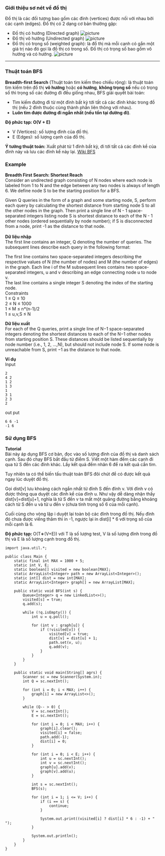 ### Giới thiệu sơ nét về đồ thị
Đồ thị là các đối tượng bao gồm các đỉnh (vertices) được nối với nhau bởi các cạnh (edges). Đồ thị có 2 dạng cơ bản thường gặp:
-   Đồ thị có hướng (Directed graph)
![picture](Resource/directed-graph.png)
-   Đồ thị vô hướng (Undirected graph)
![picture](Resource/undirected-graph.png)
- Đồ thị có trọng số (weighted graph): là đồ thị mà mỗi cạnh có gắn một giá trị nào đó gọi là đồ thị có trong số. Đồ thị có trọng số bao gồm vô hướng và có hướng.
![picture](Resource/weighted-graph.png)

--------
### Thuật toán BFS
<b>Breadth-first Search</b> (Thuật toán tìm kiếm theo chiều rộng): là thuật toán tìm kiếm trên đồ thị <b>vô hướng</b> hoặc <b>có hướng</b>, <b>không trọng số</b> nếu có trọng số thì trọng số các đường đi đều giống nhau, BFS giải quyết bài toán:
-   Tìm kiếm đường đi từ một đỉnh bất kỳ tới tất cả các đỉnh khác trong đồ thị (nếu 2 đỉnh thuộc cùng thành phần liên thông với nhau).
- <b>Luôn tìm được đường đi ngắn nhất (nếu tồn tại đường đi)</b>.

<b>Độ phức tạp: O(V + E)</b>
-   V (Vertices): số lượng đỉnh của đồ thị.
-   E (Edges): số lượng cạnh của đồ thị.

<b>Ý tưởng thuật toán:</b>
Xuất phát từ 1 đỉnh bất kỳ, đi tới tất cả các đỉnh kề của đỉnh này và lưu các đỉnh kề này lại.
[Wiki BFS](https://vi.wikipedia.org/wiki/T%C3%ACm_ki%E1%BA%BFm_theo_chi%E1%BB%81u_r%E1%BB%99ng)

### Example

<b>Breadth First Search: Shortest Reach</b></br>
Consider an undirected graph consisting of N nodes where each node is labeled from 1 to N and the edge between any two nodes is always of length 6. We define node S to be the starting position for a BFS.

Given Q queries in the form of a graph and some starting node, S, perform each query by calculating the shortest distance from starting node S to all the other nodes in the graph. Then print a single line of N - 1 space-separated integers listing node S is shortest distance to each of the N - 1 other nodes (ordered sequentially by node number); if S is disconnected from a node, print -1 as the distance to that node.
<br/>
<br/>
<b>Dữ liệu nhập</b><br/>
The first line contains an integer, Q denoting the number of queries. The subsequent lines describe each query in the following format:

The first line contains two space-separated integers describing the respective values of N (the number of nodes) and M (the number of edges) in the graph.
Each line i of the M subsequent lines contains two space-separated integers, u and v describing an edge connecting node u to node v.<br/>
The last line contains a single integer S denoting the index of the starting node.<br/>
Constraints<br/>
1 ≤ Q ≤ 10 <br/>
2 ≤ N ≤ 1000 <br/>
1 ≤ M ≤ n*(n-1)/2 <br/>
1 ≤ u,v,S ≤ N

<b>Dữ liệu xuất</b> <br/>
For each of the Q queries, print a single line of N−1 space-separated integers denoting the shortest distances to each of the N−1 other nodes from starting position S. These distances should be listed sequentially by node number (i.e., 1, 2, ...,N), but should not include node S. If some node is unreachable from S, print −1 as the distance to that node.

<b>Ví dụ</b></br>
Input
```
2
4 2
1 2
1 3
1
3 1
2 3
2
```
out put
```
6 6 -1
-1 6
```

### Sử dụng BFS
<b>Tutorial</b><br/>
Bài này áp dụng BFS cơ bản, đọc vào số lượng đỉnh của đồ thị và danh sách cạnh. Sau đó chạy BFS bắt đầu từ điểm S. Viết một hàm đếm các cạnh đi qua từ S đến các đỉnh khác. Lấy kết quả đếm nhân 6 để ra kết quả cần tìm.

Tuy nhiên ta có thể biến tấu thuật toán BFS đôi chút để có được kết quả ngay lúc duyệt đồ thị.

Gọi dist[v] lưu khoảng cách ngắn nhất từ đỉnh S đến đỉnh v. Với đỉnh v có được thông qua duyệt các đỉnh kề của đỉnh u. Như vậy dễ dàng nhận thấy dist[v]=dist[u]+1, nghĩa là từ S đến v ta mất một quãng đường bằng khoảng cách từ S đến u và từ u đến v (chưa tính trọng số 6 của mỗi cạnh).

Cuối cùng cho vòng lặp i duyệt lại toàn bộ các đỉnh trong đồ thị. Nếu đỉnh đó chưa được viếng thăm thì in -1, ngược lại in dist[i] * 6 với trọng số của mỗi cạnh là 6.

<b>Độ phức tạp: </b> 
O(T∗(V+E)) với T là số lượng test, V là số lượng đỉnh trong đồ thị và E là số lượng cạnh trong đồ thị.
```
import java.util.*;
 
public class Main {
    static final int MAX = 1000 + 5;
    static int V, E;
    static boolean[] visited = new boolean[MAX];
    static ArrayList<Integer> path = new ArrayList<Integer>();
    static int[] dist = new int[MAX];
    static ArrayList<Integer> graph[] = new ArrayList[MAX];
 
    public static void BFS(int s) {
        Queue<Integer> q = new LinkedList<>();
        visited[s] = true;
        q.add(s);
 
        while (!q.isEmpty()) {
            int u = q.poll();
 
            for (int v : graph[u]) {
                if (!visited[v]) {
                    visited[v] = true;
                    dist[v] = dist[u] + 1;
                    path.set(v, u);
                    q.add(v);
                }
            }
        }
    }
 
    public static void main(String[] agrs) {
        Scanner sc = new Scanner(System.in);
        int Q = sc.nextInt();
         
        for (int i = 0; i < MAX; i++) {
            graph[i] = new ArrayList<>();
        }
 
        while (Q-- > 0) {
            V = sc.nextInt();
            E = sc.nextInt();
 
            for (int i = 0; i < MAX; i++) {
                graph[i].clear();
                visited[i] = false;
                path.add(-1);
                dist[i] = 0;
            }
 
            for (int i = 0; i < E; i++) {
                int u = sc.nextInt();
                int v = sc.nextInt();
                graph[u].add(v);
                graph[v].add(u);
            }
 
            int s = sc.nextInt();
            BFS(s);
 
            for (int i = 1; i <= V; i++) {
                if (i == s) {
                    continue;
                }
 
                System.out.print((visited[i] ? dist[i] * 6 : -1) + " ");
            }
 
            System.out.println();
        }
    }
}
```